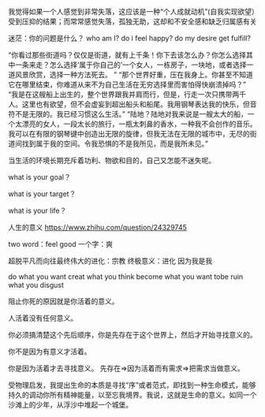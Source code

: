 我觉得如果一个人感觉到非常失落，这应该是一种“个人成就动机”(自我实现欲望）受到压抑的结果；而常常感觉失落，孤独无助，这却和不安全感和缺乏归属感有关

迷茫：你的问题是什么？
who am I? do i feel happy? do my desire get fulfill?

“你看过那些街道吗？仅仅是街道，就有上千条！你下去该怎么办？你怎么选择其中一条来走？怎么选择‘属于你自己的’一个女人，一栋房子，一块地，或者选择一道风景欣赏，选择一种方法死去。 ” “那个世界好重，压在我身上。你甚至不知道它在哪里结束，你难道从来不为自己生活在无穷选择里而害怕得快崩溃掉吗？” “我是在这艘船上出生的，整个世界跟我并肩而行，但是，行走一次只携带两千人。这里也有欲望，但不会虚妄到超出船头和船尾。我用钢琴表达我的快乐，但音符不是无限的。我已经习惯这么生活。” “陆地？陆地对我来说是一艘太大的船，一个太漂亮的女人，一段太长的旅行，一瓶太刺鼻的香水，一种我不会创作的音乐。我可以在有限的钢琴键中创造出无限的旋律，但我无法在无限的城市中，无尽的街道间找到属于我的空间。令我恐惧的不是我所见，而是我所未见。”

当生活的环境长期充斥着功利、物欲和目的，自己又怎能不迷失呢。

what is your goal？

what is your target？

what is your life？

人生的意义
https://www.zhihu.com/question/24329745

two word：feel good
一个字：爽 

超脱平凡而向往最终伟大的进化：宗教
终极意义：进化
因为我是我

do what you want
creat what you think
become what you want tobe
ruin what you disgust

阻止你死的原因就是你活着的意义。

人活着没有任何意义。

你必须搞清楚这个先后顺序，你是先存在于这个世界上，然后才开始寻找意义的。

你不是因为有意义才活着。

你是因为活着才去寻找意义。
先存在=>因为活着而有需求=>把需求当做意义。


受物理启发，我提出生命的本质是寻找“序”或者范式，即找到一种生命模式，能够持久的调动你所有精神能量，以至忘我境界。我说，这就是生命的意义。如同一个沙滩上的少年，从浮沙中堆起一个城堡。